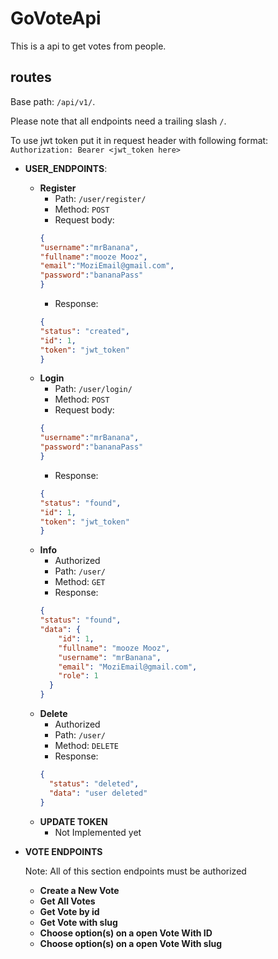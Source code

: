 # GoVoteApi

This is a api to get votes from people.

## **routes**

Base path: `/api/v1/`.

Please note that all endpoints need a trailing slash `/`.

To use jwt token put it in request header with following format: `Authorization: Bearer <jwt_token here>`
- __USER_ENDPOINTS__:
  - **Register**
    - Path: `/user/register/`
    - Method: `POST`
    - Request body:
    ```json
    {
    "username":"mrBanana",
    "fullname":"mooze Mooz",
    "email":"MoziEmail@gmail.com",
    "password":"bananaPass"
    }
    ```
    - Response:
    ```json
    {
    "status": "created",
    "id": 1,
    "token": "jwt_token"
    }
    ```
  - **Login**
    - Path: `/user/login/`
    - Method: `POST`
    - Request body:
    ```json
    {
    "username":"mrBanana",
    "password":"bananaPass"
    }
    ```
    - Response:
    ```json
    {
    "status": "found",
    "id": 1,
    "token": "jwt_token"
    }
    ```
  - **Info**
    - Authorized
    - Path: `/user/`
    - Method: `GET`
    - Response:
    ```json
    {
	"status": "found",
	"data": {
		"id": 1,
		"fullname": "mooze Mooz",
		"username": "mrBanana",
		"email": "MoziEmail@gmail.com",
		"role": 1
	  }
    }
    ```
  - **Delete**
    - Authorized 
    - Path: `/user/`
    - Method: `DELETE`
    - Response:
    ```json
    {
	  "status": "deleted",
	  "data": "user deleted"
    }
    ```
  - **UPDATE TOKEN**
    - Not Implemented yet
    
- __VOTE ENDPOINTS__

  Note: All of this section endpoints must be authorized
  
  - **Create a New Vote**
  - **Get All Votes**
  - **Get Vote by id**
  - **Get Vote with slug**
  - **Choose option(s) on a open Vote With ID**
  - **Choose option(s) on a open Vote With slug**
  

